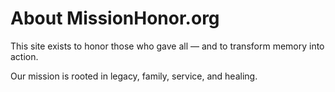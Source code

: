 # About MissionHonor.org

This site exists to honor those who gave all — and to transform memory into action.

Our mission is rooted in legacy, family, service, and healing.
